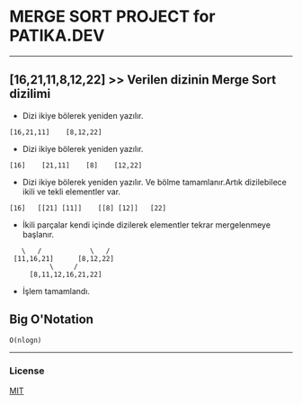 # MERGE SORT PROJECT for PATIKA.DEV
---
## [16,21,11,8,12,22] >> Verilen dizinin Merge Sort dizilimi


* Dizi ikiye bölerek yeniden yazılır.
```
[16,21,11]    [8,12,22]
```

* Dizi ikiye bölerek yeniden yazılır.

```
[16]    [21,11]    [8]    [12,22]
```

* Dizi ikiye bölerek yeniden yazılır. Ve bölme tamamlanır.Artık dizilebilece ikili ve tekli elementler var.

```
[16]   [[21] [11]]    [[8] [12]]   [22]
```

* İkili parçalar kendi içinde dizilerek elementler tekrar mergelenmeye başlanır.

```
   \   /            \   /
 [11,16,21]      [8,12,22]
          \     /        
     [8,11,12,16,21,22]
```
* İşlem tamamlandı.

## Big O'Notation 


    O(nlogn)

---
### License
[MIT](https://choosealicense.com/licenses/mit/)
